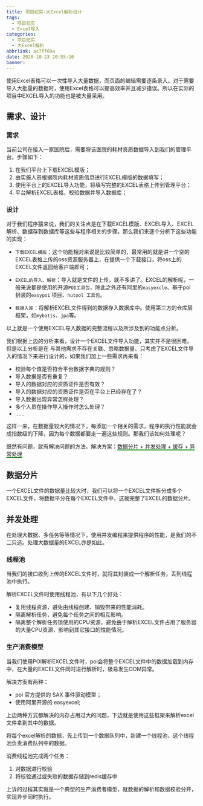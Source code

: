 ```yaml
---
title: 项目纪实-大Excel解析设计
tags:
  - 项目纪实
  - Excel导入
categories:
  - 项目纪实
  - 大Excel解析
abbrlink: ac7ff69a
date: 2020-10-23 20:55:10
banner:
---
```


使用Excel表格可以一次性导入大量数据，而页面的编辑需要逐条录入。对于需要导入大批量的数据时，使用Excel表格可以提高效率并且减少错误。所以在实际的项目中EXCEL导入的功能也是被大量采用。

## 需求、设计

### 需求

当前公司在接入一家医院后，需要将该医院的耗材资质数据导入到我们的管理平台。步骤如下：

1. 在我们平台上下载EXCEL模版；
2. 由实施人员根据院内耗材资质信息进行EXCEL模版的数据填写；
3. 使用平台上的EXCEL导入功能，将填写完整的EXCEL表格上传到管理平台；
4. 平台解析EXCEL表格，校验数据并导入数据库；

### 设计

对于我们程序猿来说，我们的关注点是在下载EXCEL模版、EXCEL导入、EXCEL解析、数据存到数据库等这些与程序相关的步骤。那么我们来逐个分析下这些功能的实现：

- `下载EXCEL模版`：这个功能相对来说是比较简单的，最常用的就是讲一个空的EXCEL表格上传的oss资源服务器上，在提供一个下载接口，将oss上的EXCEL文件返回给客户端即可；
- `EXCEL的导入、解析`：导入就是文件的上传，就不多讲了。EXCEL的解析呢，一般来说都是使用的开源`POI工具包`，除此之外还有阿里的`easyexcle`、基于poi 封装的`easypoi` 项目、`hutool 工具包`。

- `数据入库`：将解析EXCEL文件得到的数据存入数据库中。使用第三方的仓库层框架，如`mybatis`、`jpa`等。

以上就是一个使用EXCEL导入数据的完整流程以及所涉及到的功能点分析。

我们根据上边的分析来看，设计一个EXCEL文件导入功能，其实并不是很困难。但是以上分析是在 与其他需求不存在关联、忽略数据量、只考虑了EXCEL文件导入的情况下来进行设计的，如果我们加上一些需求再来看：

- 校验每个值是否符合平台数据字典的规则？
- 导入数据是否有重复？
- 导入的数据对应的资质证件是否有效？
- 导入的数据对应的资质证件是否在平台上已经存在了？
- 导入数据出现异常怎样处理？
- 多个人员在操作导入操作时怎么处理？
- ......

这样一来，在数据量较大的情况下，每添加一个相关的需求，程序的执行性能就会成指数级的下降，因为每个数据都要走一遍这些规则。那我们该如何处理呢？

既然有问题，就有解决问题的方法。解决方案：<span style="border-bottom: 2px solid green">数据分片 + 并发处理 + 缓存 + 异常处理</span>

## 数据分片

一个EXCEL文件的数据量比较大时，我们可以将一个EXCEL文件拆分成多个EXCEL文件，将数据平分在每个EXCEL文件中，这就完整了EXCEL的数据分片。

## 并发处理

在处理大数据、多任务等等情况下，使用并发编程来提供程序的性能，是我们的不二只选。处理大数据量的EXCEL亦是如此。

### 线程池

当我们的接口收到上传的EXCEL文件时，就将其封装成一个解析任务，丢到线程池中执行。

解析EXCEL文件时使用线程池，有以下几个好处：

- 复用线程资源，避免由线程创建、销毁带来的性能消耗。
- 隔离解析任务，避免每个任务之间的相互影响。
- 隔离整个解析任务锁使用的CPU资源，避免由于解析EXCEL文件占用了服务器的大量CPU资源，影响到其它接口的性能情况。

### 生产消费模型

当我们使用POI解析EXCEL文件时，poi会将整个EXCEL文件中的数据加载到内存中，在大量的EXCEL文件同时进行解析时，极易发生OOM异常。

解决方案有两种：

- poi 官方提供的 SAX 事件驱动模型；
- 使用阿里开源的 easyexcel;

上边两种方式都解决的内存占用过大的问题，下边就是使用这些框架来解析excel文件拿到其中的数据。

将每个excel解析的数据，先上传到一个数据队列中，新建一个线程池，这个线程池负责消费队列中的数据。

消费线程池完成两个任务：

1. 对数据进行校验
2. 将校验通过或失败的数据存储到redis缓存中

上诉的过程其实就是一个典型的生产消费者模型，就数据的解析和数据校验分开，实现异步同时执行。


